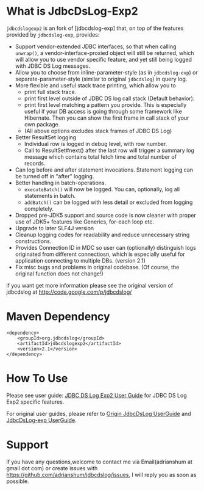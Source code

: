 # What is JdbcDsLog-Exp2
`jdbcdslogexp2` is an fork of [jdbcdslog-exp] that, on top of the features provided by `jdbcdslog-exp`, provides:

* Support vendor-extended JDBC interfaces, so that when calling `unwrap()`, a vendor-interface-proxied object will still be returned, which will allow you to use vendor specific feature, and yet still being logged with JDBC DS Log messages.
* Allow you to choose from inline-parameter-style (as in `jdbcdslog-exp`) or separate-parameter-style (similar to original `jdbcdslog`) in query log.
* More flexible and useful stack trace printing, which allow you to
  * print full stack trace.
  * print first level outside of JDBC DS log call stack (Default behavior).
  * print first level matching a pattern you provide.  This is especially useful if your DB access is going through some framework like Hibernate.  Then you can show the first frame in call stack of your own package.
  * (All above options excludes stack frames of JDBC DS Log)
* Better ResultSet logging
  * Individual row is logged in debug level, with row number.
  * Call to ResultSet#next() after the last row will trigger a summary log message which contains total fetch time and total number of records.
* Can log before and after statement invocations.  Statement logging can be turned off in "after" logging.
* Better handling in batch-operations.
  * `executeBatch()` will now be logged.  You can, optionally, log all statements in batch.
  * `addBatch()` can be logged with less detail or excluded from logging completely.
* Dropped pre-JDK5 support and source code is now cleaner with proper use of JDK5+ features like Generics, for-each loop etc.
* Upgrade to later SLF4J version
* Cleanup logging codes for readability and reduce unnecessary string constructions.
* Provides Connection ID in MDC so user can (optionally) distinguish logs originated from different connectiosn, which is especially useful for application connecting to multiple DBs. (version 2.1)
* Fix misc bugs and problems in original codebase. (Of course, the original function does not change!)

if you want get more information please see the original version of jdbcdslog at <http://code.google.com/p/jdbcdslog/>

# Maven Dependency

    <dependency>
        <groupId>org.jdbcdslog</groupId>
        <artifactId>jdbcdslogexp2</artifactId>
        <version>2.1</version>
    </dependency>




# How To Use
Please see user guide: [JDBC DS Log Exp2 User Guide](https://github.com/adrianshum/jdbcdslog/wiki/User-Guide) for JDBC DS Log Exp2 specific features.

For original user guides, please refer to [Origin JdbcDsLog UserGuide](http://code.google.com/p/jdbcdslog/wiki/UserGuide ) and [JdbcDsLog-exp UserGuide](http://code.google.com/p/jdbcdslog-exp/wiki/UserGuide).

# Support
if you have any questions,welcome to contact me via Email(adrianshum at gmail dot com) or create issues with <https://github.com/adrianshum/jdbcdslog/issues>, I will reply you as soon as possible.
